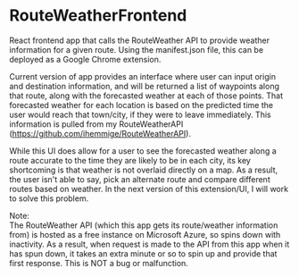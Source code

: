# RouteWeatherFrontend
React frontend app that calls the RouteWeather API to provide weather information for a given route. Using the manifest.json file, this can be deployed as a Google Chrome extension.

Current version of app provides an interface where user can input origin and destination information, and will be returned a list of waypoints along that route, along with the forecasted weather at each of those points. That forecasted weather for each location is based on the predicted time the user would reach that town/city, if they were to leave immediately. This information is pulled from my RouteWeatherAPI (https://github.com/ihemmige/RouteWeatherAPI).

While this UI does allow for a user to see the forecasted weather along a route accurate to the time they are likely to be in each city, its key shortcoming is that weather is not overlaid directly on a map. As a result, the user isn't able to say, pick an alternate route and compare different routes based on weather. In the next version of this extension/UI, I will work to solve this problem.

Note: <br>
The RouteWeather API (which this app gets its route/weather information from) is hosted as a free instance on Microsoft Azure, so spins down with inactivity. As a result, when request is made to the API from this app when it has spun down, it takes an extra minute or so to spin up and provide that first response. This is NOT a bug or malfunction.
